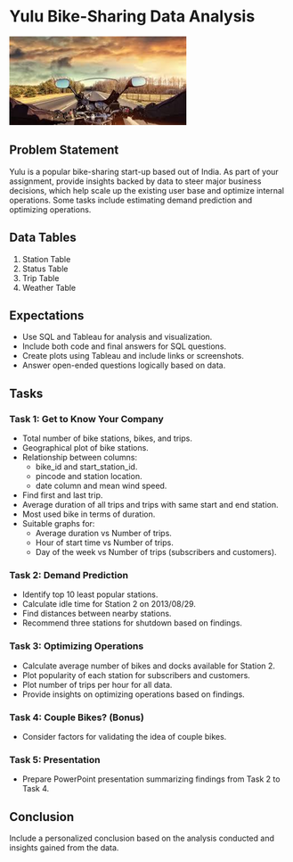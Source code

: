 # Yulu Bike-Sharing Data Analysis

![City Bike Stations Map](bike_sharing.jpg)


## Problem Statement
Yulu is a popular bike-sharing start-up based out of India. As part of your assignment, provide insights backed by data to steer major business decisions, which help scale up the existing user base and optimize internal operations. Some tasks include estimating demand prediction and optimizing operations.

## Data Tables
1. Station Table
2. Status Table
3. Trip Table
4. Weather Table

## Expectations
- Use SQL and Tableau for analysis and visualization.
- Include both code and final answers for SQL questions.
- Create plots using Tableau and include links or screenshots.
- Answer open-ended questions logically based on data.

## Tasks

### Task 1: Get to Know Your Company
- Total number of bike stations, bikes, and trips.
- Geographical plot of bike stations.
- Relationship between columns:
  - bike_id and start_station_id.
  - pincode and station location.
  - date column and mean wind speed.
- Find first and last trip.
- Average duration of all trips and trips with same start and end station.
- Most used bike in terms of duration.
- Suitable graphs for:
  - Average duration vs Number of trips.
  - Hour of start time vs Number of trips.
  - Day of the week vs Number of trips (subscribers and customers).

### Task 2: Demand Prediction
- Identify top 10 least popular stations.
- Calculate idle time for Station 2 on 2013/08/29.
- Find distances between nearby stations.
- Recommend three stations for shutdown based on findings.

### Task 3: Optimizing Operations
- Calculate average number of bikes and docks available for Station 2.
- Plot popularity of each station for subscribers and customers.
- Plot number of trips per hour for all data.
- Provide insights on optimizing operations based on findings.

### Task 4: Couple Bikes? (Bonus)
- Consider factors for validating the idea of couple bikes.

### Task 5: Presentation
- Prepare PowerPoint presentation summarizing findings from Task 2 to Task 4.

## Conclusion
Include a personalized conclusion based on the analysis conducted and insights gained from the data.

